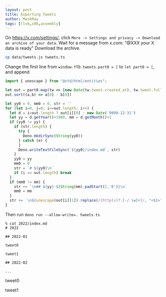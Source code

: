 ```yaml
---
layout: post
title: Exporting Tweets
author: MaskRay
tags: [llvm,x86,assembly]
---
```


On <https://x.com/settings/>, click `More -> Settings and privacy -> Download an archive of your data`.
Wait for a message from x.com: "@XXX your X data is ready"
Download the archive.

```sh
cp data/tweets.js tweets.ts
```

Change the first line from `window.YTD.tweets.part0 = [` to `let part0 = [`,
and append

```typescript
import { unescape } from "@std/html/entities";

let out = part0.map(tw => [new Date(tw.tweet.created_at), tw.tweet.full_text])
out.sort((a,b) => a[0] - b[0])

let yy0 = 0, mm0 = 0, str = ''
for (let i=0, j=0; i<=out.length; i++) {
  let d = i<out.length ? out[i][0] : new Date('9999-12-31')
  let yy = d.getYear()+1900, mm = d.getMonth()+1
  if (yy0 != yy) {
    if (str.length) {
      try {
        Deno.mkdirSync(String(yy0))
      } catch (e) {
      }
      Deno.writeTextFileSync(`${yy0}/index.md`, str)
    }
    yy0 = yy
    mm0 = 0
    str = `# ${yy0}\n`
    if (i == out.length) break
  }
  if (mm0 != mm) {
    str += `\n## ${yy}-${String(mm).padStart(2,'0')}\n`
    mm0 = mm
  }
  str += `\n${unescape(out[i][1]).replace(/(http(s)?:[-/.\w]+)/, "<$1>")}\n`
}
```

Then run `deno run --allow-write=. tweets.ts`

```
% cat 2022/index.md
# 2022

## 2022-01

tweet0

tweet1

## 2022-02

...
```

tweet0

tweet1

